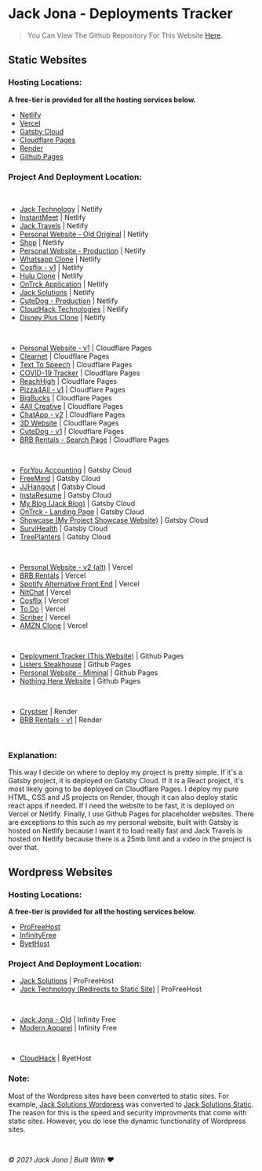 # Jack Jona - Deployments Tracker

<!--
This website is to keep track of the deployment location of all my projects.
--->

> You Can View The Github Repository For This Website [Here](https://github.com/jackjona123/deployments).

<!--
<br />

Deployments
=================

- [Hosting Locations](#hosting-locations)
- [Projects And Deployment Location](#project-and-deployment-location)
-->

## Static Websites

### Hosting Locations:

**A free-tier is provided for all the hosting services below.**

- [Netlify](https://www.netlify.com)
- [Vercel](https://vercel.com)
- [Gatsby Cloud](https://www.gatsbyjs.com/products/cloud/)
- [Cloudflare Pages](https://pages.cloudflare.com)
- [Render](https://render.com)
- [Github Pages](https://pages.github.com)

### Project And Deployment Location:

<br />

* [Jack Technology](https://jacktech.cf) | Netlify
* [InstantMeet](https://instantmeet.jackjona.ga) | Netlify
* [Jack Travels](https://travel.jackjona.ga) | Netlify
* [Personal Website - Old Original](https://old.jackjona.ga) | Netlify
* [Shop](https://modernapparel.ga) | Netlify
* [Personal Website - Production](https://www.jackjona.ga) | Netlify
* [Whatsapp Clone](https://whatsapp-clone.jackjona.ga) | Netlify
* [Cosflix - v1](https://v1.cosflix.ga) | Netlify
* [Hulu Clone](https://hulu.jackjona.ga) | Netlify
* [OnTrck Application](https://app.ontrck.jackjona.ga) | Netlify
* [Jack Solutions](https://jacksolutions.cf) | Netlify
* [CuteDog - Production](https://www.cutedog.gq) | Netlify
* [CloudHack Technologies](https://cloudhacktech.cf) | Netlify
* [Disney Plus Clone](https://disney-plus.ga) | Netlify
<br />

* [Personal Website - v1](https://v1.jackjona.ga) | Cloudflare Pages
* [Clearnet](https://clearnet.ga) | Cloudflare Pages
* [Text To Speech](https://tts.jackjona.ga) | Cloudflare Pages
* [COVID-19 Tracker](https://covid.jackjona.ga) | Cloudflare Pages
* [ReachHigh](https://reachhigh.jackjona.ga) | Cloudflare Pages
* [Pizza4All - v1](https://pizza-v1) | Cloudflare Pages
* [BigBucks](https://www.bigbucks.ga) | Cloudflare Pages
* [4All Creative](https://www.4allcreative.ga) | Cloudflare Pages
* [ChatApp - v2](https://chatv2.jackjona.ga) | Cloudflare Pages
* [3D Website](https://3d.jackjona.ga) | Cloudflare Pages
* [CuteDog - v1](https://dogv1.jackjona.ga) | Cloudflare Pages
* [BRB Rentals - Search Page](https://brbrentals.jackjona.ga) | Cloudflare Pages

<br />

* [ForYou Accounting](https://foryouaccounting.ga) | Gatsby Cloud
* [FreeMind](https://free-mind.ga) | Gatsby Cloud
* [JJHangout](https://hangout.jackjona.ga) | Gatsby Cloud
* [InstaResume](https://instaresume.jackjona.ga) | Gatsby Cloud
* [My Blog (Jack Blog)](https://jackblog.ga) | Gatsby Cloud
* [OnTrck - Landing Page](https://ontrck.jackjona.ga) | Gatsby Cloud
* [Showcase (My Project Showcase Website)](https://showcase.jackjona.ga) | Gatsby Cloud
* [SurviHealth](https://survihealth.ga) | Gatsby Cloud
* [TreePlanters](https://treeplanters.ga) | Gatsby Cloud

<br />

* [Personal Website - v2 (alt)](https://alt.jackjona.ga) | Vercel
* [BRB Rentals](https://brbrentals.ga) | Vercel
* [Spotify Alternative Front End](https://spotify-alt.ga) | Vercel
* [NitChat](https://www.nitchat.ga) | Vercel
* [Cosflix](https://www.cosflix.ga) | Vercel
* [To Do](https://todo.jackjona.ga) | Vercel
* [Scriber](https://www.scriber.ga) | Vercel
* [AMZN Clone](https://www.amzn-clone.ga) | Vercel

<br />

* [Deployment Tracker (This Website)](https://deployments.jackjona.ga) | Github Pages
* [Listers Steakhouse](https://www.jackrestaurant.ga) | Github Pages
* [Personal Website - Miminal](https://minimal.jackjona.live) | Github Pages
* [Nothing Here Website](https://netflix.jackjona.live) | Github Pages

<br />

* [Cryptser](https://cryptser.ga) | Render
* [BRB Rentals - v1](https://brb-v1.jackjona.ga) | Render

<br />

### Explanation:

This way I decide on where to deploy my project is pretty simple. If it's a Gatsby project, it is deployed on Gatsby Cloud. If it is a React project, it's most likely going to be deployed on Cloudflare Pages. I deploy my pure HTML, CSS and JS projects on Render, though it can also deploy static react apps if needed. If I need the website to be fast, it is deployed on Vercel or Netlify. Finally, I use Github Pages for placeholder websites. There are exceptions to this such as my personal website, built with Gatsby is hosted on Netlify because I want it to load really fast and Jack Travels is hosted on Netlify because there is a 25mb limit and a video in the project is over that.

## Wordpress Websites

### Hosting Locations:

**A free-tier is provided for all the hosting services below.**

- [ProFreeHost](https://profreehost.com)
- [InfinityFree](https://infinityfree.net)
- [ByetHost](https://byet.host)

### Project And Deployment Location:


* [Jack Solutions](https://jacksolutions.ga) | ProFreeHost
* [Jack Technology (Redirects to Static Site)](https://jacktech.cf) | ProFreeHost

<br />

* [Jack Jona - Old](https://jackjona.ml) | Infinity Free
* [Modern Apparel](https://www.modernapparel.ga) | Infinity Free

<br />

* [CloudHack](https://cloudhacktech.ga) | ByetHost

### Note:

Most of the Wordpress sites have been converted to static sites. For example, [Jack Solutions Wordpress](https://jacksolutions.ga) was converted to [Jack Solutions Static](https://jacksolutions.cf). The reason for this is the speed and security improvments that come with static sites. However, you do lose the dynamic functionality of Wordpress sites.

<br />

*© 2021 Jack Jona | Built With ❤️*

<!--

To Locally Develop:

```
docsify serve 
```
-->